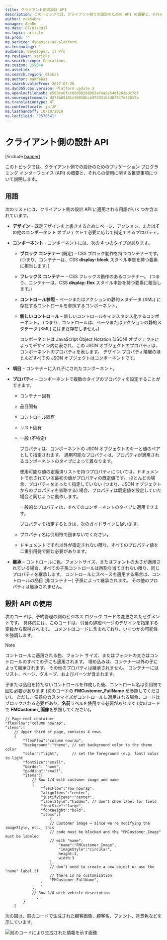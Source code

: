```yaml
---
title: クライアント側の設計 API
description: このトピックでは、クライアント側での設計のための API の概要と、それらの使用に関する推奨事項について説明します。
author: makhabaz
manager: AnnBe
ms.date: 07/01/2017
ms.topic: article
ms.prod: ''
ms.service: dynamics-ax-platform
ms.technology: ''
audience: Developer, IT Pro
ms.reviewer: sericks
ms.search.scope: Operations
ms.custom: 255544
ms.assetid: ''
ms.search.region: Global
ms.author: makhabaz
ms.search.validFrom: 2017-07-20
ms.dyn365.ops.version: Platform update 3
ms.openlocfilehash: e5034a6fcc88d09268063af4a2e54df263edc7df
ms.sourcegitcommit: d37fb09101c30858bcb975931b3d8f947d72017b
ms.translationtype: HT
ms.contentlocale: ja-JP
ms.lasthandoff: 10/10/2019
ms.locfileid: "2570541"
---
```

# <a name="client-side-design-apis"></a>クライアント側の設計 API

[!include [banner](../../../includes/banner.md)]

このトピックでは、クライアント側での設計のためのプリケーション プログラミング インターフェイス (API) の概要と、それらの使用に関する推奨事項について説明します。

## <a name="terminology"></a>用語
次のリストには、クライアント側の設計 API に適用される用語がいくつか含まれています。

- **デザイン** - 既定デザインを上書きするためにページ、アクション、またはその他のコンポーネント オブジェクトで必要に応じて指定できるプロパティ。
- **コンポーネント** - コンポーネントには、次の 4 つのタイプがあります。

  - **ブロック コンテナー** (既定) - CSS ブロック動作を持つコンテナーです。 (つまり、コンテナーは、CSS **display: block** スタイル申告を持つ要素に相当します。)
  - **フレックス コンテナー** – CSS フレックス動作のあるコンテナー。 (つまり、コンテナーは、CSS **display: flex** スタイル申告を持つ要素に相当します。)
  - **コントロール参照** - ページまたはアクションの静的メタデータ (XML) に存在するコントロールを参照するコンポーネント。
  - **新しいコントロール** – 新しいコントロールをインスタンス化するコンポーネント。 (つまり、コントロールは、ページまたはアクションの静的メタデータ [XML] にはまだ存在しません。)

    コンポーネントは JavaScript Object Notation (JSON) オブジェクトによってデザイン内に表され、この JSON オブジェクトのプロパティは、コンポーネントのプロパティを表します。 デザイン プロパティ階層のほとんどすべての JSON オブジェクトはコンポーネントです。

- **項目** – コンテナーに入れ子にされたコンポーネント。
- **プロパティ** – コンポーネントで複数のタイプのプロパティを設定することができます。

  - コンテナー固有
  - 品目固有
  - コントロール固有
  - リスト固有
  - 一般 (不特定)

    プロパティは、コンポーネントの JSON オブジェクトのキーと値のペアとして指定されます。 適用可能なプロパティは、プロパティが適用されるコンポーネントのタイプによって異なります。

    使用可能な値の定義済リストを持つプロパティについては、ドキュメントで示されている最初の値がプロパティの既定値です。 ほとんどの場合、プロパティをまったく指定していない (つまり、JSON オブジェクトからのプロパティを省略する) 場合、プロパティは既定値を設定していた場合と同じように動作します。

    一般的なプロパティは、すべてのコンポーネントのタイプに適用できます。

    プロパティを指定するときは、次のガイドラインに従います。

  - プロパティ名は引用符で囲まないでください。
  - ドキュメントでそれ以外が指定されない限り、すべてのプロパティ値を二重引用符で囲む必要があります。

- **継承** – コントロールに色、フォントサイズ、またはフォントの太さが適用されている場合、すべての子孫コントロールは再割り当てされない限り、同じプロパティを継承します。 コントロールにスペースを適用する場合は、コントロールの品目 (非コンテナー) 子孫によって継承されます。 その他のプロパティは継承されません。

## <a name="using-design-apis"></a>設計 API の使用
次のコードは、予約管理の例のビジネス ロジック コードの変更されたセグメントです。 具体的には、このコードは、引当の詳細ページのデザインを指定する変数から取得されます。 コメントはコードに含まれており、いくつかの可能性を強調します。

> [!NOTE]
> コントロールに適用される色、フォント サイズ、またはフォントの太さはコントロールのすべての子にも適用されます。 埋め込みは、コンテナー以外の子によって継承されます。 その他のプロパティは継承されません。 コンテナーにはリスト、ページ、グループ、およびパーツが含まれます。

子または品目を持たないコントロールを作成した後、コントロール名は引用符で囲む必要があります (次のコードの **FMCustomer\_FullName** を参照してください)。 ただし、任意のカスタマイズがコントロールに適用される場合、コードはブロックされる必要があり、**名前**ラベルを使用する必要があります (次のコードで **FMCustomer\_画像**を参照してください)。

```
// Page root container
"flexFlow":"column nowrap",
"items":[
    // Upper third of page, contains 4 rows
    {
        "flexFlow":"column nowrap",
        "background":"theme", // set background color to the theme color
        "color":"light",      // set the foreground (e.g. font) color to light
        "fontSize":"small",
        "border": "none",
        "padding":"small",
        "items":[
            // Row 1/4 with customer image and name
            {
                "flexFlow":"row nowrap",
                "alignItems":"center",
                "justifyItems":"center",
                "labelStyle":"hidden", // don't show label for field
                "fontSize":"large",
                "fontWeight":"bold",
                "items":[
                    {
                    // Customer image – since we're modifying the imageStyle, etc., this
                    // code must be blocked and the "FMCustomer_Image" must be labeled
                    // with "name".
                        "name":"FMCustomer_Image",
                        "imageStyle":"circular",
                        height:3,
                        width:3
                    },
                    // don't need to create a new object or use the "name" label if
                    // there is no customization
                    "FMCustomer_FullName",
                ]
            },
            // Row 2/4 with vehicle description
            . . .
        }
    }
```

次の図は、前のコードで生成された顧客画像、顧客名、フォント、背景色などを示しています。

![前のコードにより生成された情報を示す画像](media/detail-page.png)
